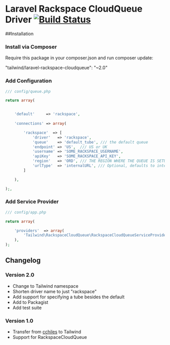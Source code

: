 # Laravel Rackspace CloudQueue Driver [![Build Status](https://travis-ci.org/tailwind/laravel-rackspace-cloudqueue.svg?branch=master)](https://travis-ci.org/tailwind/laravel-rackspace-cloudqueue)

##Installation

### Install via Composer
Require this package in your composer.json and run composer update:

"tailwind/laravel-rackspace-cloudqueue": "~2.0"

### Add Configuration

```PHP
/// config/queue.php

return array(


    'default'     => 'rackspace',
    
    'connections' => array(

        'rackspace'  => [
            'driver'   => 'rackspace',
            'queue'    => 'default_tube', /// the default queue
            'endpoint' => 'US',  /// US or UK
            'username' => 'SOME_RACKSPACE_USERNAME',
            'apiKey'   => 'SOME_RACKSPACE_API_KEY',
            'region'   => 'ORD', /// THE REGION WHERE THE QUEUE IS SETUP
            'urlType'  => 'internalURL', /// Optional, defaults to internalURL
        ]

    ),

);,

```

### Add Service Provider

```PHP
/// config/app.php

return array(

    'providers'  => array(
        'Tailwind\RackspaceCloudQueue\RackspaceCloudQueueServiceProvider'
    ),
);

```
	
	

## Changelog

### Version 2.0
* Change to Tailwind namespace
* Shorten driver name to just "rackspace"
* Add support for specifying a tube besides the default
* Add to Packagist
* Add test suite

### Version 1.0
* Transfer from [cchiles](https://github.com/cchiles) to Tailwind
* Support for RackspaceCloudQueue

